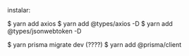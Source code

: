 instalar:

$ yarn add axios
$ yarn add @types/axios -D
$ yarn add @types/jsonwebtoken -D

$ yarn prisma migrate dev (????)
$ yarn add @prisma/client
